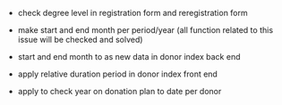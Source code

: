 - check degree level in registration form and reregistration form


- make start and end month per period/year (all function related to this issue will be checked and solved)
- start and end month to as new data in donor index back end
- apply relative duration period in donor index front end
- apply to check year on donation plan to date per donor

